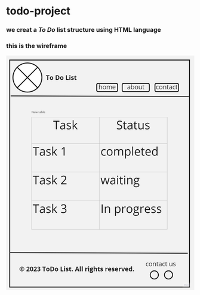 # todo-project

### we creat a *To Do* list structure using HTML language

### this is the wireframe
![this is a wire frame for a to do list](./assists/Untitled%20(2).jpg)
